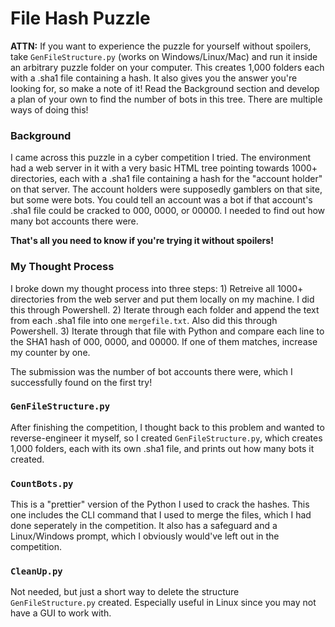# File Hash Puzzle

__ATTN:__ If you want to experience the puzzle for yourself without spoilers, take `GenFileStructure.py` (works on Windows/Linux/Mac) and run it inside an arbitrary puzzle folder on your computer. This creates 1,000 folders each with a .sha1 file containing a hash. It also gives you the answer you're looking for, so make a note of it! Read the Background section and develop a plan of your own to find the number of bots in this tree. There are multiple ways of doing this!

### Background

I came across this puzzle in a cyber competition I tried. The environment had a web server in it with a very basic HTML tree pointing towards 1000+ directories, each with a .sha1 file containing a hash for the "account holder" on that server. The account holders were supposedly gamblers on that site, but some were bots. You could tell an account was a bot if that account's .sha1 file could be cracked to 000, 0000, or 00000. I needed to find out how many bot accounts there were.

__That's all you need to know if you're trying it without spoilers!__

### My Thought Process

I broke down my thought process into three steps: 1) Retreive all 1000+ directories from the web server and put them locally on my machine. I did this through Powershell. 2) Iterate through each folder and append the text from each .sha1 file into one `mergefile.txt`. Also did this through Powershell. 3) Iterate through that file with Python and compare each line to the SHA1 hash of 000, 0000, and 00000. If one of them matches, increase my counter by one.

The submission was the number of bot accounts there were, which I successfully found on the first try!

### `GenFileStructure.py`

After finishing the competition, I thought back to this problem and wanted to reverse-engineer it myself, so I created `GenFileStructure.py`, which creates 1,000 folders, each with its own .sha1 file, and prints out how many bots it created.

### `CountBots.py`

This is a "prettier" version of the Python I used to crack the hashes. This one includes the CLI command that I used to merge the files, which I had done seperately in the competition. It also has a safeguard and a Linux/Windows prompt, which I obviously would've left out in the competition.

### `CleanUp.py`

Not needed, but just a short way to delete the structure `GenFileStructure.py` created. Especially useful in Linux since you may not have a GUI to work with.
